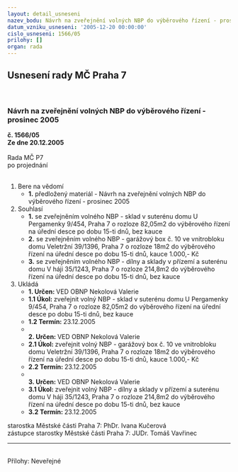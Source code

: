 ```yaml
---
layout: detail_usneseni
nazev_bodu: Návrh na zveřejnění volných NBP do výběrového řízení - prosinec 2005
datum_vzniku_usneseni: '2005-12-20 00:00:00'
cislo_usneseni: 1566/05
prilohy: []
organ: rada
---
```

<div id="ucUsn_pList" class="usn">
	<span><h2>Usnesení rady MČ Praha 7 </h2>
<br></span><div class="standBody">
<span><h3>Návrh na zveřejnění volných NBP do výběrového řízení - prosinec 2005</h3></span><div class="center">
		<strong>č. 1566/05</strong><br>
	</div>
<div class="center">
		<strong>Ze dne 20.12.2005</strong><br><br>
	</div>Rada MČ P7<br> po projednání<br><br><ol>
<li>Bere na vědomí<ul><li>
<strong>1.</strong> předložený materiál - Návrh na zveřejnění volných NBP do výběrového řízení - prosinec 2005</li></ul>
</li>
<li>Souhlasí<ul>
<li>
<strong>1.</strong> se zveřejněním volného NBP - sklad v suterénu domu U Pergamenky 9/454, Praha 7 o rozloze 82,05m2 do výběrového řízení na úřední desce po dobu 15-ti dnů, bez kauce</li>
<li>
<strong>2.</strong> se zveřejněním volného NBP - garážový box č. 10 ve vnitrobloku domu Veletržní 39/1396, Praha 7 o rozloze 18m2 do výběrového řízení na úřední desce po dobu 15-ti dnů, kauce 1.000,- Kč</li>
<li>
<strong>3.</strong> se zveřejněním volného NBP - dílny a sklady v přízemí a suterénu domu V háji 35/1243, Praha 7 o rozloze 214,8m2 do výběrového řízení na úřední desce po dobu 15-ti dnů, bez kauce</li>
</ul>
</li>
<li>Ukládá<ul>
<li>
<strong>1. Určen: </strong>VED OBNP Nekolová Valerie</li>
<li>
<strong>1.1 Úkol: </strong>zveřejnit volný NBP - sklad v suterénu domu U Pergamenky 9/454, Praha 7 o rozloze 82,05m2 do výběrového řízení na úřední desce po dobu 15-ti dnů, bez kauce</li>
<li>
<strong>1.2 Termín: </strong>23.12.2005</li>
<li>
<strong><br>2. Určen: </strong>VED OBNP Nekolová Valerie</li>
<li>
<strong>2.1 Úkol: </strong>zveřejnit volný NBP - garážový box č. 10 ve vnitrobloku domu Veletržní 39/1396, Praha 7 o rozloze 18m2 do výběrového řízení na úřední desce po dobu 15-ti dnů, kauce 1.000,- Kč</li>
<li>
<strong>2.2 Termín: </strong>23.12.2005</li>
<li>
<strong><br>3. Určen: </strong>VED OBNP Nekolová Valerie</li>
<li>
<strong>3.1 Úkol: </strong>zveřejnit volný NBP - dílny a sklady v přízemí a suterénu domu V háji 35/1243, Praha 7 o rozloze 214,8m2 do výběrového řízení na úřední desce po dobu 15-ti dnů, bez kauce</li>
<li>
<strong>3.2 Termín: </strong>23.12.2005</li>
</ul>
</li>
</ol>starostka Městské části Praha 7: PhDr. Ivana Kučerová<br>zástupce starostky Městské části Praha 7: JUDr. Tomáš Vavřinec <hr>
<br>Přílohy: Neveřejné</div>
</div>